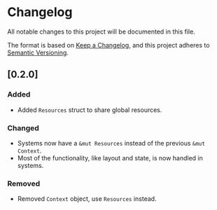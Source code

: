 # Changelog

All notable changes to this project will be documented in this file.

The format is based on [Keep a Changelog](https://keepachangelog.com/en/1.1.0/),
and this project adheres to [Semantic Versioning](https://semver.org/spec/v2.0.0.html).

## [0.2.0]

### Added
- Added `Resources` struct to share global resources.

### Changed
- Systems now have a `&mut Resources` instead of the previous `&mut Context`.
- Most of the functionality, like layout and state, is now handled in systems. 

### Removed
- Removed `Context` object, use `Resources` instead.